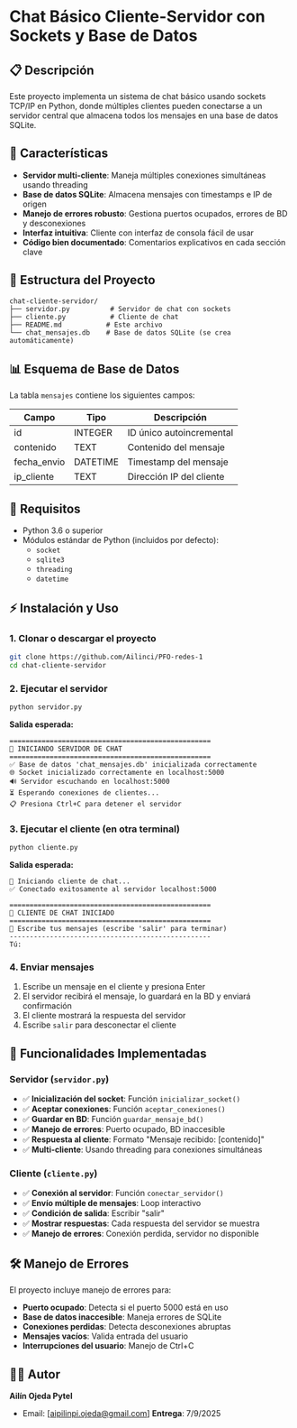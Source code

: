 # Chat Básico Cliente-Servidor con Sockets y Base de Datos

## 📋 Descripción

Este proyecto implementa un sistema de chat básico usando sockets TCP/IP en Python, donde múltiples clientes pueden conectarse a un servidor central que almacena todos los mensajes en una base de datos SQLite.

## 🚀 Características

- **Servidor multi-cliente**: Maneja múltiples conexiones simultáneas usando threading
- **Base de datos SQLite**: Almacena mensajes con timestamps e IP de origen
- **Manejo de errores robusto**: Gestiona puertos ocupados, errores de BD y desconexiones
- **Interfaz intuitiva**: Cliente con interfaz de consola fácil de usar
- **Código bien documentado**: Comentarios explicativos en cada sección clave

## 📁 Estructura del Proyecto

```
chat-cliente-servidor/
├── servidor.py          # Servidor de chat con sockets
├── cliente.py           # Cliente de chat
├── README.md           # Este archivo
└── chat_mensajes.db    # Base de datos SQLite (se crea automáticamente)
```

## 📊 Esquema de Base de Datos

La tabla `mensajes` contiene los siguientes campos:

| Campo       | Tipo     | Descripción                    |
|------------|----------|--------------------------------|
| id         | INTEGER  | ID único autoincremental       |
| contenido  | TEXT     | Contenido del mensaje          |
| fecha_envio| DATETIME | Timestamp del mensaje          |
| ip_cliente | TEXT     | Dirección IP del cliente       |

## 🔧 Requisitos

- Python 3.6 o superior
- Módulos estándar de Python (incluidos por defecto):
  - `socket`
  - `sqlite3`
  - `threading`
  - `datetime`

## ⚡ Instalación y Uso

### 1. Clonar o descargar el proyecto

```bash
git clone https://github.com/Ailinci/PFO-redes-1
cd chat-cliente-servidor
```

### 2. Ejecutar el servidor

```bash
python servidor.py
```

**Salida esperada:**
```
==================================================
🚀 INICIANDO SERVIDOR DE CHAT
==================================================
✅ Base de datos 'chat_mensajes.db' inicializada correctamente
🌐 Socket inicializado correctamente en localhost:5000
🔊 Servidor escuchando en localhost:5000
⏳ Esperando conexiones de clientes...
📋 Presiona Ctrl+C para detener el servidor
```

### 3. Ejecutar el cliente (en otra terminal)

```bash
python cliente.py
```

**Salida esperada:**
```
🔄 Iniciando cliente de chat...
✅ Conectado exitosamente al servidor localhost:5000

==================================================
💬 CLIENTE DE CHAT INICIADO
==================================================
📝 Escribe tus mensajes (escribe 'salir' para terminar)
--------------------------------------------------
Tú: 
```

### 4. Enviar mensajes

1. Escribe un mensaje en el cliente y presiona Enter
2. El servidor recibirá el mensaje, lo guardará en la BD y enviará confirmación
3. El cliente mostrará la respuesta del servidor
4. Escribe `salir` para desconectar el cliente

## 🔨 Funcionalidades Implementadas

### Servidor (`servidor.py`)

- ✅ **Inicialización del socket**: Función `inicializar_socket()`
- ✅ **Aceptar conexiones**: Función `aceptar_conexiones()`
- ✅ **Guardar en BD**: Función `guardar_mensaje_bd()`
- ✅ **Manejo de errores**: Puerto ocupado, BD inaccesible
- ✅ **Respuesta al cliente**: Formato "Mensaje recibido: [contenido]"
- ✅ **Multi-cliente**: Usando threading para conexiones simultáneas

### Cliente (`cliente.py`)

- ✅ **Conexión al servidor**: Función `conectar_servidor()`
- ✅ **Envío múltiple de mensajes**: Loop interactivo
- ✅ **Condición de salida**: Escribir "salir"
- ✅ **Mostrar respuestas**: Cada respuesta del servidor se muestra
- ✅ **Manejo de errores**: Conexión perdida, servidor no disponible

## 🛠️ Manejo de Errores

El proyecto incluye manejo de errores para:

- **Puerto ocupado**: Detecta si el puerto 5000 está en uso
- **Base de datos inaccesible**: Maneja errores de SQLite
- **Conexiones perdidas**: Detecta desconexiones abruptas
- **Mensajes vacíos**: Valida entrada del usuario
- **Interrupciones del usuario**: Manejo de Ctrl+C

## 👨‍💻 Autor

**Ailín Ojeda Pytel**
- Email: [aipilinpi.ojeda@gmail.com]
**Entrega**: 7/9/2025